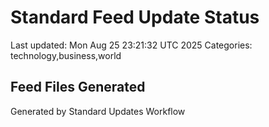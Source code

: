 # Standard Feed Update Status
Last updated: Mon Aug 25 23:21:32 UTC 2025
Categories: technology,business,world

## Feed Files Generated

Generated by Standard Updates Workflow
